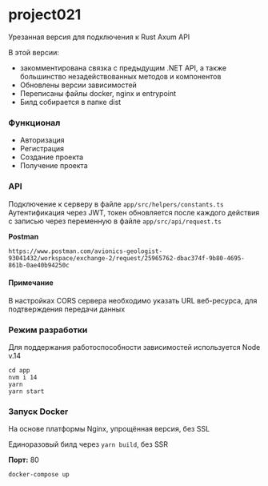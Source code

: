 # project021
Урезанная версия для подключения к Rust Axum API

В этой версии:
* закомментирована связка с предыдущим .NET API, а также большинство незадействованных методов и компонентов
* Обновлены версии зависимостей
* Переписаны файлы docker, nginx и entrypoint
* Билд собирается в папке dist

### Функционал
* Авторизация
* Регистрация
* Создание проекта
* Получение проекта

### API
Подключение к серверу в файле `app/src/helpers/constants.ts`
Аутентификация через JWT, токен обновляется после каждого действия с записью через переменную в файле `app/src/api/request.ts`

**Postman**

    https://www.postman.com/avionics-geologist-93041432/workspace/exchange-2/request/25965762-dbac374f-9b80-4695-861b-0ae40b94250c
    
#### Примечание
В настройках CORS сервера необходимо указать URL веб-ресурса, для подтверждения передачи данных

### Режим разработки
Для поддержания работоспособности зависимостей используется Node v.14

    cd app
    nvm i 14
    yarn
    yarn start
    
### Запуск Docker
На основе платформы Nginx, упрощённая версия, без SSL

Единоразовый билд через `yarn build`, без SSR

**Порт:** 80

    docker-compose up
    